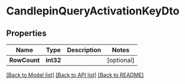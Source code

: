 # CandlepinQueryActivationKeyDto

## Properties
Name | Type | Description | Notes
------------ | ------------- | ------------- | -------------
**RowCount** | **int32** |  | [optional] 

[[Back to Model list]](../README.md#documentation-for-models) [[Back to API list]](../README.md#documentation-for-api-endpoints) [[Back to README]](../README.md)


